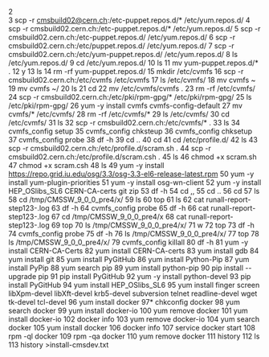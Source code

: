 2  
    3  scp -r cmsbuild02@cern.ch:/etc-puppet.repos.d/* /etc/yum.repos.d/
    4  scp -r cmsbuild02.cern.ch:/etc-puppet.repos.d/* /etc/yum.repos.d/
    5  scp -r cmsbuild02.cern.ch:/etc-puppet.repos.d/ /etc/yum.repos.d/
    6  scp -r cmsbuild02.cern.ch:/etc/puppet.repos.d/ /etc/yum.repos.d/
    7  scp -r cmsbuild02.cern.ch:/etc/yum-puppet.repos.d/ /etc/yum.repos.d/
    8  ls /etc/yum.repos.d/
    9  cd /etc/yum.repos.d/
   10  ls
   11  mv yum-puppet.repos.d/* .
   12  y
   13  ls
   14  rm -rf yum-puppet.repos.d/
   15  mkdir /etc/cvmfs
   16  scp -r cmsbuild02.cern.ch:/etc/cvmfs /etc/cvmfs
   17  ls /etc/cvmfs/
   18  mv cvmfs ~
   19  mv cvmfs ~/
   20  ls
   21  cd
   22  mv /etc/cvmfs/cvmfs .
   23  rm -rf /etc/cvmfs/
   24  scp -r cmsbuild02.cern.ch:/etc/pki/rpm-gpg/* /etc/pki/rpm-gpg/
   25  ls /etc/pki/rpm-gpg/
   26  yum -y install cvmfs cvmfs-config-default
   27  mv cvmfs/* /etc/cvmfs/
   28  rm -rf /etc/cvmfs/*
   29  ls /etc/cvmfs/
   30  cd /etc/cvmfs/
   31  ls
   32  scp -r cmsbuild02.cern.ch:/etc/cvmfs/* .
   33  ls
   34  cvmfs_config setup
   35  cvmfs_config chksteup
   36  cvmfs_config chksetup
   37  cvmfs_config probe
   38  df -h
   39  cd ..
   40  cd
   41  cd /etc/profile.d/
   42  ls
   43  scp -r cmsbuild02.cern.ch:/etc/profile.d/scram.sh .
   44  scp -r cmsbuild02.cern.ch:/etc/profile.d/scram.csh .
   45  ls
   46  chmod +x scram.sh 
   47  chmod +x scram.csh 
   48  ls
   49   yum -y install https://repo.grid.iu.edu/osg/3.3/osg-3.3-el6-release-latest.rpm
   50  yum -y install yum-plugin-priorities
   51  yum -y install osg-wn-client
   52  yum -y install HEP_OSlibs_SL6 CERN-CA-certs git zip
   53  df -h
   54  cd ,,
   55  cd ..
   56  cd
   57  ls
   58  cd /tmp/CMSSW_9_0_0_pre4/x/
   59  ls
   60  top
   61  ls
   62  cat runall-report-step123-.log 
   63  df -h
   64  cvmfs_config probe
   65  df -h
   66  cat runall-report-step123-.log 
   67  cd /tmp/CMSSW_9_0_0_pre4/x
   68  cat runall-report-step123-.log 
   69  top
   70  ls /tmp/CMSSW_9_0_0_pre4/x/
   71  w
   72  top
   73  df -h
   74  cvmfs_config probe
   75  df -h
   76  ls /tmp/CMSSW_9_0_0_pre4/x/
   77  top
   78  ls /tmp/CMSSW_9_0_0_pre4/x/
   79  cvmfs_config killall
   80  df -h
   81  yum -y install CERN-CA-Certs
   82  yum install CERN-CA-certs
   83  yum install gdb
   84  yum install git
   85  yum install PyGitHub
   86  yum install Python-Pip
   87  yum install PyPip
   88  yum search pip
   89  yum install python-pip
   90  pip install --upgrade pip
   91  pip install PyGitHub
   92  yum -y install python-devel
   93  pip install PyGitHub
   94  yum install HEP_OSlibs_SL6
   95  yum install finger screen libXpm-devel libXft-devel krb5-devel subversion telnet readline-devel wget tk-devel tcl-devel
   96  yum install docker
   97* chkconfig docker
   98  yum search docker
   99  yum install docker-io
  100  yum remove docker
  101  yum install docker-io
  102  docker info
  103  yum remove docker-io
  104  yum search docker
  105  yum install docker
  106  docker info
  107  service docker start
  108  rpm -ql docker
  109  rpm -qa docker
  110  yum remove docker
  111  history 
  112  ls
  113  history >install-cmsdev.txt
